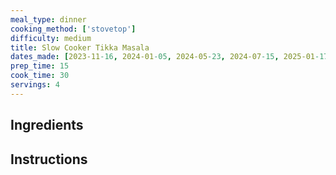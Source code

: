 ```yaml
---
meal_type: dinner
cooking_method: ['stovetop']
difficulty: medium
title: Slow Cooker Tikka Masala
dates_made: [2023-11-16, 2024-01-05, 2024-05-23, 2024-07-15, 2025-01-17]
prep_time: 15
cook_time: 30
servings: 4
---
```


## Ingredients

## Instructions
